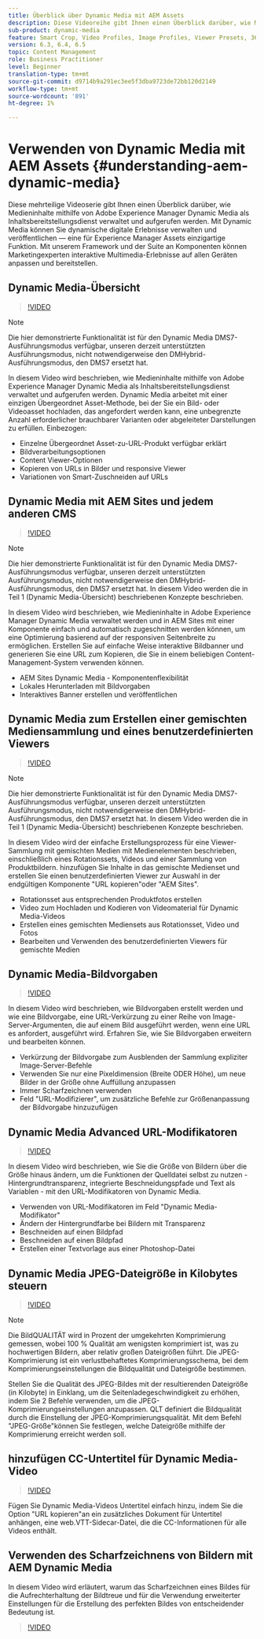 ```yaml
---
title: Überblick über Dynamic Media mit AEM Assets
description: Diese Videoreihe gibt Ihnen einen Überblick darüber, wie Medieninhalte mithilfe von Adobe Experience Manager Dynamic Media als Inhaltsbereitstellungsdienst verwaltet und aufgerufen werden. Mit Dynamic Media können Sie dynamische digitale Erlebnisse verwalten und veröffentlichen — eine für Experience Manager Assets einzigartige Funktion. Mit unserem Framework und der Suite an Komponenten können Marketingexperten interaktive Multimedia-Erlebnisse auf allen Geräten anpassen und bereitstellen.
sub-product: dynamic-media
feature: Smart Crop, Video Profiles, Image Profiles, Viewer Presets, 360 VR Video, Image Sets, Spin Sets
version: 6.3, 6.4, 6.5
topic: Content Management
role: Business Practitioner
level: Beginner
translation-type: tm+mt
source-git-commit: d9714b9a291ec3ee5f3dba9723de72bb120d2149
workflow-type: tm+mt
source-wordcount: '891'
ht-degree: 1%

---
```



# Verwenden von Dynamic Media mit AEM Assets {#understanding-aem-dynamic-media}

Diese mehrteilige Videoserie gibt Ihnen einen Überblick darüber, wie Medieninhalte mithilfe von Adobe Experience Manager Dynamic Media als Inhaltsbereitstellungsdienst verwaltet und aufgerufen werden. Mit Dynamic Media können Sie dynamische digitale Erlebnisse verwalten und veröffentlichen — eine für Experience Manager Assets einzigartige Funktion. Mit unserem Framework und der Suite an Komponenten können Marketingexperten interaktive Multimedia-Erlebnisse auf allen Geräten anpassen und bereitstellen.

## Dynamic Media-Übersicht

>[!VIDEO](https://video.tv.adobe.com/v/27144/?quality=9&learn=on)

>[!NOTE]
>
>Die hier demonstrierte Funktionalität ist für den Dynamic Media DMS7-Ausführungsmodus verfügbar, unseren derzeit unterstützten Ausführungsmodus, nicht notwendigerweise den DMHybrid-Ausführungsmodus, den DMS7 ersetzt hat.

In diesem Video wird beschrieben, wie Medieninhalte mithilfe von Adobe Experience Manager Dynamic Media als Inhaltsbereitstellungsdienst verwaltet und aufgerufen werden. Dynamic Media arbeitet mit einer einzigen Übergeordnet Asset-Methode, bei der Sie ein Bild- oder Videoasset hochladen, das angefordert werden kann, eine unbegrenzte Anzahl erforderlicher brauchbarer Varianten oder abgeleiteter Darstellungen zu erfüllen. Einbezogen:

* Einzelne Übergeordnet Asset-zu-URL-Produkt verfügbar erklärt
* Bildverarbeitungsoptionen
* Content Viewer-Optionen
* Kopieren von URLs in Bilder und responsive Viewer
* Variationen von Smart-Zuschneiden auf URLs

## Dynamic Media mit AEM Sites und jedem anderen CMS

>[!VIDEO](https://video.tv.adobe.com/v/27145/?quality=9&learn=on)

>[!NOTE]
>
>Die hier demonstrierte Funktionalität ist für den Dynamic Media DMS7-Ausführungsmodus verfügbar, unseren derzeit unterstützten Ausführungsmodus, nicht notwendigerweise den DMHybrid-Ausführungsmodus, den DMS7 ersetzt hat. In diesem Video werden die in Teil 1 (Dynamic Media-Übersicht) beschriebenen Konzepte beschrieben.

In diesem Video wird beschrieben, wie Medieninhalte in Adobe Experience Manager Dynamic Media verwaltet werden und in AEM Sites mit einer Komponente einfach und automatisch zugeschnitten werden können, um eine Optimierung basierend auf der responsiven Seitenbreite zu ermöglichen. Erstellen Sie auf einfache Weise interaktive Bildbanner und generieren Sie eine URL zum Kopieren, die Sie in einem beliebigen Content-Management-System verwenden können.

* AEM Sites Dynamic Media - Komponentenflexibilität
* Lokales Herunterladen mit Bildvorgaben
* Interaktives Banner erstellen und veröffentlichen

## Dynamic Media zum Erstellen einer gemischten Mediensammlung und eines benutzerdefinierten Viewers

>[!VIDEO](https://video.tv.adobe.com/v/27146/?quality=9&learn=on)

>[!NOTE]
>
>Die hier demonstrierte Funktionalität ist für den Dynamic Media DMS7-Ausführungsmodus verfügbar, unseren derzeit unterstützten Ausführungsmodus, nicht notwendigerweise den DMHybrid-Ausführungsmodus, den DMS7 ersetzt hat. In diesem Video werden die in Teil 1 (Dynamic Media-Übersicht) beschriebenen Konzepte beschrieben.

In diesem Video wird der einfache Erstellungsprozess für eine Viewer-Sammlung mit gemischten Medien mit Medienelementen beschrieben, einschließlich eines Rotationssets, Videos und einer Sammlung von Produktbildern. hinzufügen Sie Inhalte in das gemischte Medienset und erstellen Sie einen benutzerdefinierten Viewer zur Auswahl in der endgültigen Komponente &quot;URL kopieren&quot;oder &quot;AEM Sites&quot;.

* Rotationsset aus entsprechenden Produktfotos erstellen
* Video zum Hochladen und Kodieren von Videomaterial für Dynamic Media-Videos
* Erstellen eines gemischten Mediensets aus Rotationsset, Video und Fotos
* Bearbeiten und Verwenden des benutzerdefinierten Viewers für gemischte Medien

## Dynamic Media-Bildvorgaben

>[!VIDEO](https://video.tv.adobe.com/v/27320/?quality=9&learn=on)

In diesem Video wird beschrieben, wie Bildvorgaben erstellt werden und wie eine Bildvorgabe, eine URL-Verkürzung zu einer Reihe von Image-Server-Argumenten, die auf einem Bild ausgeführt werden, wenn eine URL es anfordert, ausgeführt wird. Erfahren Sie, wie Sie Bildvorgaben erweitern und bearbeiten können.

* Verkürzung der Bildvorgabe zum Ausblenden der Sammlung expliziter Image-Server-Befehle
* Verwenden Sie nur eine Pixeldimension (Breite ODER Höhe), um neue Bilder in der Größe ohne Auffüllung anzupassen
* Immer Scharfzeichnen verwenden
* Feld &quot;URL-Modifizierer&quot;, um zusätzliche Befehle zur Größenanpassung der Bildvorgabe hinzuzufügen

## Dynamic Media Advanced URL-Modifikatoren

>[!VIDEO](https://video.tv.adobe.com/v/27319/?quality=9&learn=on)

In diesem Video wird beschrieben, wie Sie die Größe von Bildern über die Größe hinaus ändern, um die Funktionen der Quelldatei selbst zu nutzen - Hintergrundtransparenz, integrierte Beschneidungspfade und Text als Variablen - mit den URL-Modifikatoren von Dynamic Media.

* Verwenden von URL-Modifikatoren im Feld &quot;Dynamic Media-Modifikator&quot;
* Ändern der Hintergrundfarbe bei Bildern mit Transparenz
* Beschneiden auf einen Bildpfad
* Beschneiden auf einen Bildpfad
* Erstellen einer Textvorlage aus einer Photoshop-Datei

## Dynamic Media JPEG-Dateigröße in Kilobytes steuern

>[!VIDEO](https://video.tv.adobe.com/v/27404/?quality=9&learn=on)


>[!NOTE]
>
>Die BildQUALITÄT wird in Prozent der umgekehrten Komprimierung gemessen, wobei 100 % Qualität am wenigsten komprimiert ist, was zu hochwertigen Bildern, aber relativ großen Dateigrößen führt. Die JPEG-Komprimierung ist ein verlustbehaftetes Komprimierungsschema, bei dem Komprimierungseinstellungen die Bildqualität und Dateigröße bestimmen.

Stellen Sie die Qualität des JPEG-Bildes mit der resultierenden Dateigröße (in Kilobyte) in Einklang, um die Seitenladegeschwindigkeit zu erhöhen, indem Sie 2 Befehle verwenden, um die JPEG-Komprimierungseinstellungen anzupassen. QLT definiert die Bildqualität durch die Einstellung der JPEG-Komprimierungsqualität. Mit dem Befehl &quot;JPEG-Größe&quot;können Sie festlegen, welche Dateigröße mithilfe der Komprimierung erreicht werden soll.

## hinzufügen CC-Untertitel für Dynamic Media-Video

>[!VIDEO](https://video.tv.adobe.com/v/28074/?quality=9&learn=on)

Fügen Sie Dynamic Media-Videos Untertitel einfach hinzu, indem Sie die Option &quot;URL kopieren&quot;an ein zusätzliches Dokument für Untertitel anhängen, eine web.VTT-Sidecar-Datei, die die CC-Informationen für alle Videos enthält.

## Verwenden des Scharfzeichnens von Bildern mit AEM Dynamic Media

In diesem Video wird erläutert, warum das Scharfzeichnen eines Bildes für die Aufrechterhaltung der Bildtreue und für die Verwendung erweiterter Einstellungen für die Erstellung des perfekten Bildes von entscheidender Bedeutung ist.

>[!VIDEO](https://demos-pub.assetsadobe.com/etc/dam/viewers/s7viewers/html5/VideoViewer.html?asset=%2Fcontent%2Fdam%2Fdm-public-facing-upgrade-portal-video%2F04_DynamicImagery_AdvancedSettings_071917_BH.mp4&amp;config=/etc/dam/presets/viewer/Video_social&amp;serverUrl=https%3A%2F%2Fadobedemo62-h.assetsadobe.com%2Fis%2Fimage%2F&amp;contenturl=%2F&amp;config2=/etc/dam/presets/analytics&amp;videoserverurl=https://gateway-na.assetsadobe.com/DMGateway/public/demoCo&amp;posterimage=/content/dam/dm-public-facing-upgrade-portal-video/04_DynamicImagery_AdvancedSettings_071917_BH.mp4)
